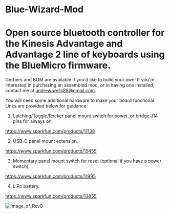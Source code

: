 # Blue-Wizard-Mod
 Open source bluetooth controller for the Kinesis Advantage and Advantage 2 line of keyboards using the BlueMicro firmware.
 =======
 Gerbers and BOM are available if you'd like to build your own! If you're interested in purchasing an assembled mod, or in having one installed, contact me at andrew.wells88@gmail.com.
 
You will need some additional hardware to make your board functional. Links are provided below for guidance:

1) Latching/Toggle/Rocker panel mount switch for power, or bridge J14 pins for always on. 

 https://www.sparkfun.com/products/11138

2) USB-C panel mount extension.

 https://www.sparkfun.com/products/15455

3) Momentary panel mount switch for reset (optional if you have a power switch).

 https://www.sparkfun.com/products/11995

4) LiPo battery.

 https://www.sparkfun.com/products/13855
 
  
![Image_of_Rev0](https://github.com/wizarddata/Blue-Wizard-Mod/blob/master/Pictures/20200911_090510.jpg)

